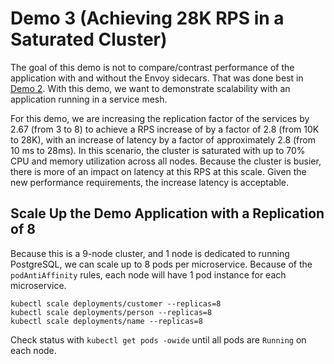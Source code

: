 # Demo 3 (Achieving 28K RPS in a Saturated Cluster)

The goal of this demo is not to compare/contrast performance of the application with and without the Envoy sidecars. That was done best in [Demo 2](DEMO_2.md). With this demo, we want to demonstrate scalability with an application running in a service mesh.

For this demo, we are increasing the replication factor of the services by 2.67 (from 3 to 8) to achieve a RPS increase of by a factor of 2.8 (from 10K to 28K), with an increase of latency by a factor of approximately 2.8 (from 10 ms to 28ms). In this scenario, the cluster is saturated with up to 70% CPU and memory utilization across all nodes. Because the cluster is busier, there is more of an impact on latency at this RPS at this scale. Given the new performance requirements, the increase latency is acceptable.

## Scale Up the Demo Application with a Replication of 8

Because this is a 9-node cluster, and 1 node is dedicated to running PostgreSQL, we can scale up to 8 pods per microservice. Because of the `podAntiAffinity` rules, each node will have 1 pod instance for each microservice.

```
kubectl scale deployments/customer --replicas=8
kubectl scale deployments/person --replicas=8
kubectl scale deployments/name --replicas=8
```
Check status with `kubectl get pods -owide` until all pods are `Running` on each node.

```

```